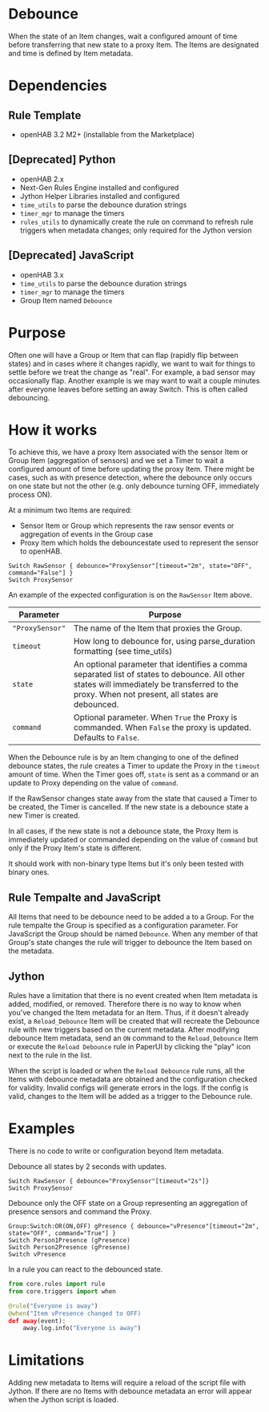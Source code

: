 # Debounce
When the state of an Item changes, wait a configured amount of time before transferring that new state to a proxy Item.
The Items are designated and time is defined by Item metadata.

# Dependencies

## Rule Template
- openHAB 3.2 M2+ (installable from the Marketplace)

## [Deprecated] Python
- openHAB 2.x
- Next-Gen Rules Engine installed and configured
- Jython Helper Libraries installed and configured
- `time_utils` to parse the debounce duration strings
- `timer_mgr` to manage the timers
- `rules_utils` to dynamically create the rule on command to refresh rule triggers when metadata changes; only required for the Jython version

## [Deprecated] JavaScript
- openHAB 3.x
- `time_utils` to parse the debounce duration strings
- `timer_mgr` to manage the timers
- Group Item named `Debounce`

# Purpose
Often one will have a Group or Item that can flap (rapidly flip between states) and in cases where it changes rapidly, we want to wait for things to settle before we treat the change as "real".
For example, a bad sensor may occasionally flap.
Another example is we may want to wait a couple minutes after everyone leaves before setting an away Switch.
This is often called debouncing.

# How it works
To achieve this, we have a proxy Item associated with the sensor Item or Group Item (aggregation of sensors) and we set a Timer to wait a configured amount of time before updating the proxy Item.
There might be cases, such as with presence detection, where the debounce only occurs on one state but not the other (e.g. only debounce turning OFF, immediately process ON).

At a minimum two Items are required:
- Sensor Item or Group which represents the raw sensor events or aggregation of events in the Group case
- Proxy Item which holds the debouncestate used to represent the sensor to openHAB.

```
Switch RawSensor { debounce="ProxySensor"[timeout="2m", state="OFF", command="False"] }
Switch ProxySensor
```
An example of the expected configuration is on the `RawSensor` Item above.

Parameter | Purpose
-|-
`"ProxySensor"` | The name of the Item that proxies the Group.
`timeout` | How long to debounce for, using parse_duration formatting (see time_utils)
`state` | An optional parameter that identifies a comma separated list of states to debounce. All other states will immediately be transferred to the proxy. When not present, all states are debounced.
`command` | Optional parameter. When `True` the Proxy is commanded. When `False` the proxy is updated. Defaults to `False`.

When the Debounce rule is by an Item changing to one of the defined debounce states, the rule creates a Timer to update the Proxy in the `timeout` amount of time.
When the Timer goes off, `state` is sent as a command or an update to Proxy depending on the value of `command`.

If the RawSensor changes state away from the state that caused a Timer to be created, the Timer is cancelled.
If the new state is a debounce state a new Timer is created.

In all cases, if the new state is not a debounce state, the Proxy Item is immediately updated or commanded depending on the value of `command` but only if the Proxy Item's state is different.

It should work with non-binary type Items but it's only been tested with binary ones.

## Rule Tempalte and JavaScript
All Items that need to be debounce need to be added a to a Group. 
For the rule tempalte the Group is specified as a configuration parameter.
For JavaScript the Group should be named `Debounce`.
When any member of that Group's state changes the rule will trigger to debounce the Item based on the metadata.

## Jython
Rules have a limitation that there is no event created when Item metadata is added, modified, or removed.
Therefore there is no way to know when you've changed the Item metadata for an Item.
Thus, if it doesn't already exist, a `Reload_Debounce` Item will be created that will recreate the Debounce rule with new triggers based on the current metadata.
After modifying debounce Item metadata, send an `ON` command to the `Reload_Debounce` Item or execute the `Reload Debounce` rule in PaperUI by clicking the "play" icon next to the rule in the list.

When the script is loaded or when the `Reload Debounce` rule runs, all the Items with debounce metadata are obtained and the configuration checked for validity.
Invalid configs will generate errors in the logs.
If the config is valid, changes to the Item will be added as a trigger to the Debounce rule.

# Examples

There is no code to write or configuration beyond Item metadata.

Debounce all states by 2 seconds with updates.
```
Switch RawSensor { debounce="ProxySensor"[timeout="2s"]}
Switch ProxySensor
```

Debounce only the OFF state on a Group representing an aggregation of presence sensors and command the Proxy.
```
Group:Switch:OR(ON,OFF) gPresence { debounce="vPresence"[timeout="2m", state="OFF", command="True"] }
Switch Person1Presence (gPresence)
Switch Person2Presence (gPresense)
Switch vPresence
```

In a rule you can react to the debounced state.

```python
from core.rules import rule
from core.triggers import when

@rule("Everyone is away")
@when("Item vPresence changed to OFF)
def away(event):
    away.log.info("Everyone is away")
```

# Limitations
Adding new metadata to Items will require a reload of the script file with Jython.
If there are no Items with debounce metadata an error will appear when the Jython script is loaded.
